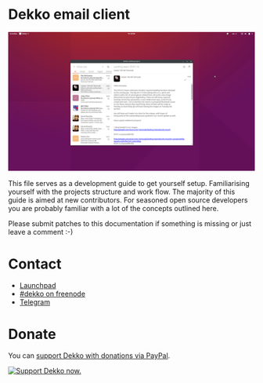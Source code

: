 Dekko email client 
=========

![](./assets/desktop.png)

This file serves as a development guide to get yourself setup. Familiarising yourself with the projects structure and work flow. The majority of this guide is aimed at new contributors. For seasoned open source developers you are probably familiar with a lot of the concepts outlined here.

Please submit patches to this documentation if something is missing or just leave a comment :-)

Contact
=======

* [Launchpad](https://launchpad.net/dekko)
* [#dekko on freenode](http://webchat.freenode.net/?channels=dekko)
* [Telegram](https://telegram.me/joinchat/AyyC-QIH4bXHjpRXpqWWkQ)

Donate
======
You can [support Dekko with donations via PayPal](https://www.paypal.me/Dekko/).

[![Support Dekko now.](http://manlybeachrunningclub.com/wp-content/uploads/2015/01/paypal-donate-button115.png)](https://www.paypal.me/Dekko/)

